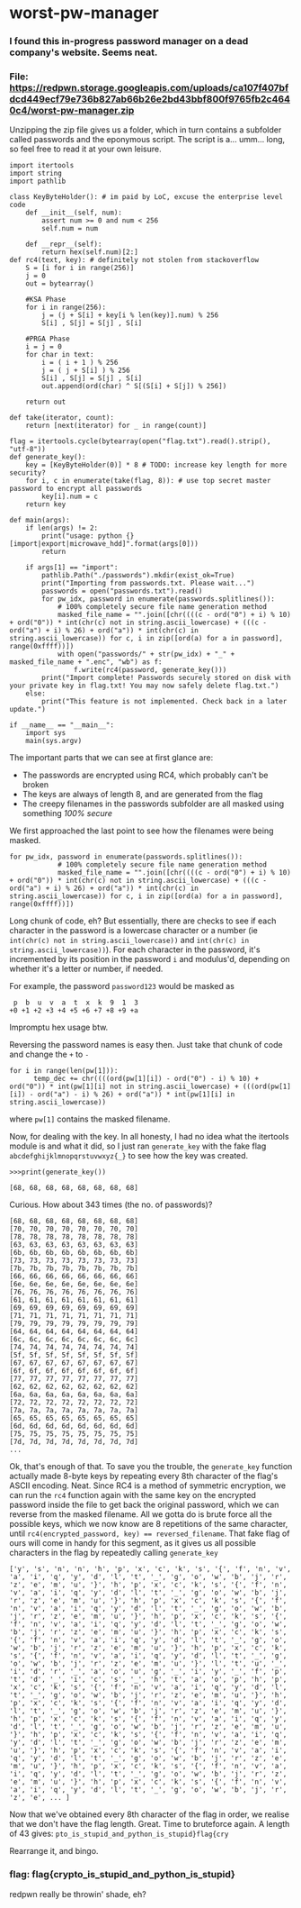 # worst-pw-manager

### I found this in-progress password manager on a dead company's website. Seems neat.
### File: https://redpwn.storage.googleapis.com/uploads/ca107f407bfdcd449ecf79e736b827ab66b26e2bd43bbf800f9765fb2c4640c4/worst-pw-manager.zip

Unzipping the zip file gives us a folder, which in turn contains a subfolder called passwords and the eponymous script. The script is a... umm... long, so feel free to read it at your own leisure.

```
import itertools
import string
import pathlib

class KeyByteHolder(): # im paid by LoC, excuse the enterprise level code
    def __init__(self, num):
        assert num >= 0 and num < 256
        self.num = num

    def __repr__(self):
        return hex(self.num)[2:]
def rc4(text, key): # definitely not stolen from stackoverflow
    S = [i for i in range(256)]
    j = 0
    out = bytearray()
    
    #KSA Phase
    for i in range(256):
        j = (j + S[i] + key[i % len(key)].num) % 256
        S[i] , S[j] = S[j] , S[i]

    #PRGA Phase
    i = j = 0
    for char in text:
        i = ( i + 1 ) % 256
        j = ( j + S[i] ) % 256
        S[i] , S[j] = S[j] , S[i]
        out.append(ord(char) ^ S[(S[i] + S[j]) % 256])

    return out

def take(iterator, count):
    return [next(iterator) for _ in range(count)]

flag = itertools.cycle(bytearray(open("flag.txt").read().strip(), "utf-8"))
def generate_key():
    key = [KeyByteHolder(0)] * 8 # TODO: increase key length for more security?
    for i, c in enumerate(take(flag, 8)): # use top secret master password to encrypt all passwords
        key[i].num = c
    return key

def main(args):
    if len(args) != 2:
        print("usage: python {} [import|export|microwave_hdd]".format(args[0]))
        return

    if args[1] == "import":
        pathlib.Path("./passwords").mkdir(exist_ok=True)
        print("Importing from passwords.txt. Please wait...")
        passwords = open("passwords.txt").read()
        for pw_idx, password in enumerate(passwords.splitlines()):
            # 100% completely secure file name generation method
            masked_file_name = "".join([chr((((c - ord("0") + i) % 10) + ord("0")) * int(chr(c) not in string.ascii_lowercase) + (((c - ord("a") + i) % 26) + ord("a")) * int(chr(c) in string.ascii_lowercase)) for c, i in zip([ord(a) for a in password], range(0xffff))])
            with open("passwords/" + str(pw_idx) + "_" + masked_file_name + ".enc", "wb") as f:
                f.write(rc4(password, generate_key()))
        print("Import complete! Passwords securely stored on disk with your private key in flag.txt! You may now safely delete flag.txt.")
    else:
        print("This feature is not implemented. Check back in a later update.")

if __name__ == "__main__":
    import sys
    main(sys.argv)
```

The important parts that we can see at first glance are:
* The passwords are encrypted using RC4, which probably can't be broken
* The keys are always of length 8, and are generated from the flag
* The creepy filenames in the passwords subfolder are all masked using something _100% secure_

We first approached the last point to see how the filenames were being masked.

```
for pw_idx, password in enumerate(passwords.splitlines()):
            # 100% completely secure file name generation method
            masked_file_name = "".join([chr((((c - ord("0") + i) % 10) + ord("0")) * int(chr(c) not in string.ascii_lowercase) + (((c - ord("a") + i) % 26) + ord("a")) * int(chr(c) in string.ascii_lowercase)) for c, i in zip([ord(a) for a in password], range(0xffff))])
```

Long chunk of code, eh? But essentially, there are checks to see if each character in the password is a lowercase character or a number (ie `int(chr(c) not in string.ascii_lowercase))` and `int(chr(c) in string.ascii_lowercase))`). For each character in the password, it's incremented by its position in the password `i` and modulus'd, depending on whether it's a letter or number, if needed.

For example, the password 
`password123` 
would be masked as 

```
 p  b  u  v  a  t  x  k  9  1  3 
+0 +1 +2 +3 +4 +5 +6 +7 +8 +9 +a 
```

Impromptu hex usage btw.

Reversing the password names is easy then. Just take that chunk of code and change the `+` to `-`

```
for i in range(len(pw[1])):
      temp_dec += chr((((ord(pw[1][i]) - ord("0") - i) % 10) + ord("0")) * int(pw[1][i] not in string.ascii_lowercase) + (((ord(pw[1][i]) - ord("a") - i) % 26) + ord("a")) * int(pw[1][i] in string.ascii_lowercase))
```

where `pw[1]` contains the masked filename.

Now, for dealing with the key. In all honesty, I had no idea what the itertools module is and what it did, so I just ran `generate_key` with the fake flag `abcdefghijklmnopqrstuvwxyz{_}` to see how the key was created.

```
>>>print(generate_key())

[68, 68, 68, 68, 68, 68, 68, 68]
```

Curious. How about 343 times (the no. of passwords)?

```
[68, 68, 68, 68, 68, 68, 68, 68]
[70, 70, 70, 70, 70, 70, 70, 70]
[78, 78, 78, 78, 78, 78, 78, 78]
[63, 63, 63, 63, 63, 63, 63, 63]
[6b, 6b, 6b, 6b, 6b, 6b, 6b, 6b]
[73, 73, 73, 73, 73, 73, 73, 73]
[7b, 7b, 7b, 7b, 7b, 7b, 7b, 7b]
[66, 66, 66, 66, 66, 66, 66, 66]
[6e, 6e, 6e, 6e, 6e, 6e, 6e, 6e]
[76, 76, 76, 76, 76, 76, 76, 76]
[61, 61, 61, 61, 61, 61, 61, 61]
[69, 69, 69, 69, 69, 69, 69, 69]
[71, 71, 71, 71, 71, 71, 71, 71]
[79, 79, 79, 79, 79, 79, 79, 79]
[64, 64, 64, 64, 64, 64, 64, 64]
[6c, 6c, 6c, 6c, 6c, 6c, 6c, 6c]
[74, 74, 74, 74, 74, 74, 74, 74]
[5f, 5f, 5f, 5f, 5f, 5f, 5f, 5f]
[67, 67, 67, 67, 67, 67, 67, 67]
[6f, 6f, 6f, 6f, 6f, 6f, 6f, 6f]
[77, 77, 77, 77, 77, 77, 77, 77]
[62, 62, 62, 62, 62, 62, 62, 62]
[6a, 6a, 6a, 6a, 6a, 6a, 6a, 6a]
[72, 72, 72, 72, 72, 72, 72, 72]
[7a, 7a, 7a, 7a, 7a, 7a, 7a, 7a]
[65, 65, 65, 65, 65, 65, 65, 65]
[6d, 6d, 6d, 6d, 6d, 6d, 6d, 6d]
[75, 75, 75, 75, 75, 75, 75, 75]
[7d, 7d, 7d, 7d, 7d, 7d, 7d, 7d]
...
```

Ok, that's enough of that. To save you the trouble, the `generate_key` function actually made 8-byte keys by repeating every 8th character of the flag's ASCII encoding. Neat. Since RC4 is a method of symmetric encryption, we can run the `rc4` function again with the same key on the encrypted password inside the file to get back the original password, which we can reverse from the masked filename. All we gotta do is brute force all the possible keys, which we now know are 8 repetitions of the same character, until `rc4(encrypted_password, key) == reversed_filename`. That fake flag of ours will come in handy for this segment, as it gives us all possible characters in the flag by repeatedly calling `generate_key`

```
['y', 's', 'n', 'n', 'h', 'p', 'x', 'c', 'k', 's', '{', 'f', 'n', 'v', 'a', 'i', 'q', 'y', 'd', 'l', 't', '_', 'g', 'o', 'w', 'b', 'j', 'r', 'z', 'e', 'm', 'u', '}', 'h', 'p', 'x', 'c', 'k', 's', '{', 'f', 'n', 'v', 'a', 'i', 'q', 'y', 'd', 'l', 't', '_', 'g', 'o', 'w', 'b', 'j', 'r', 'z', 'e', 'm', 'u', '}', 'h', 'p', 'x', 'c', 'k', 's', '{', 'f', 'n', 'v', 'a', 'i', 'q', 'y', 'd', 'l', 't', '_', 'g', 'o', 'w', 'b', 'j', 'r', 'z', 'e', 'm', 'u', '}', 'h', 'p', 'x', 'c', 'k', 's', '{', 'f', 'n', 'v', 'a', 'i', 'q', 'y', 'd', 'l', 't', '_', 'g', 'o', 'w', 'b', 'j', 'r', 'z', 'e', 'm', 'u', '}', 'h', 'p', 'x', 'c', 'k', 's', '{', 'f', 'n', 'v', 'a', 'i', 'q', 'y', 'd', 'l', 't', '_', 'g', 'o', 'w', 'b', 'j', 'r', 'z', 'e', 'm', 'u', '}', 'h', 'p', 'x', 'c', 'k', 's', '{', 'f', 'n', 'v', 'a', 'i', 'q', 'y', 'd', 'l', 't', '_', 'g', 'o', 'w', 'b', 'j', 'r', 'z', 'e', 'm', 'u', '}', 'l', 't', 'u', '_', 'i', 'd', 'r', '_', 'a', 'o', 'u', 'g', '_', 'i', 'y', '_', 'f', 'p', 't', 'd', '_', 'i', 'c', 's', '_', 'h', 't', 'a', 'o', 'p', 'h', 'p', 'x', 'c', 'k', 's', '{', 'f', 'n', 'v', 'a', 'i', 'q', 'y', 'd', 'l', 't', '_', 'g', 'o', 'w', 'b', 'j', 'r', 'z', 'e', 'm', 'u', '}', 'h', 'p', 'x', 'c', 'k', 's', '{', 'f', 'n', 'v', 'a', 'i', 'q', 'y', 'd', 'l', 't', '_', 'g', 'o', 'w', 'b', 'j', 'r', 'z', 'e', 'm', 'u', '}', 'h', 'p', 'x', 'c', 'k', 's', '{', 'f', 'n', 'v', 'a', 'i', 'q', 'y', 'd', 'l', 't', '_', 'g', 'o', 'w', 'b', 'j', 'r', 'z', 'e', 'm', 'u', '}', 'h', 'p', 'x', 'c', 'k', 's', '{', 'f', 'n', 'v', 'a', 'i', 'q', 'y', 'd', 'l', 't', '_', 'g', 'o', 'w', 'b', 'j', 'r', 'z', 'e', 'm', 'u', '}', 'h', 'p', 'x', 'c', 'k', 's', '{', 'f', 'n', 'v', 'a', 'i', 'q', 'y', 'd', 'l', 't', '_', 'g', 'o', 'w', 'b', 'j', 'r', 'z', 'e', 'm', 'u', '}', 'h', 'p', 'x', 'c', 'k', 's', '{', 'f', 'n', 'v', 'a', 'i', 'q', 'y', 'd', 'l', 't', '_', 'g', 'o', 'w', 'b', 'j', 'r', 'z', 'e', 'm', 'u', '}', 'h', 'p', 'x', 'c', 'k', 's', '{', 'f', 'n', 'v', 'a', 'i', 'q', 'y', 'd', 'l', 't', '_', 'g', 'o', 'w', 'b', 'j', 'r', 'z', 'e', ... ]
```

Now that we've obtained every 8th character of the flag in order, we realise that we don't have the flag length. Great. Time to bruteforce again. A length of 43 gives:
`pto_is_stupid_and_python_is_stupid}flag{cry`

Rearrange it, and bingo.

### flag: flag{crypto_is_stupid_and_python_is_stupid}

redpwn really be throwin' shade, eh?
